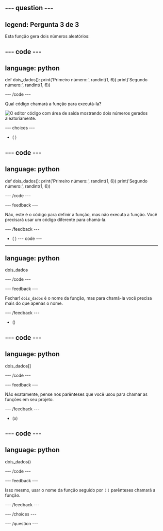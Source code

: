 --- question ---
---
legend: Pergunta 3 de 3
---

Esta função gera dois números aleatórios:

--- code ---
---
language: python
---

def dois_dados(): print('Primeiro número:', randint(1, 6)) print('Segundo número:', randint(1, 6))

--- /code ---

Qual código chamará a função para executá-la?

![O editor código com área de saída mostrando dois números gerados aleatoriamente.](images/quiz3.png)

--- choices ---

- ( )

--- code ---
---
language: python
---

def dois_dados(): print('Primeiro número:', randint(1, 6)) print('Segundo número:', randint(1, 6))

--- /code ---

 --- feedback ---

 Não, este é o código para definir a função, mas não executa a função. Você precisará usar um código diferente para chamá-la.

 --- /feedback ---

- ( ) --- code ---
---
language: python
---

dois_dados

--- /code ---

 --- feedback ---

Fechar! `dois_dados` é o nome da função, mas para chamá-la você precisa mais do que apenas o nome.

 --- /feedback ---

- ()

--- code ---
---
language: python
---

dois_dados[]

--- /code ---

 --- feedback ---

 Não exatamente, pense nos parênteses que você usou para chamar as funções em seu projeto.

 --- /feedback ---

- (x)

--- code ---
---
language: python
---

dois_dados()

--- /code ---

 --- feedback ---

 Isso mesmo, usar o nome da função seguido por `(` `)` parênteses chamará a função.

 --- /feedback ---

--- /choices ---

--- /question ---
